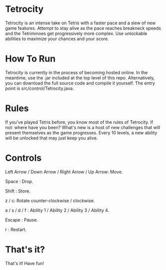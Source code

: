 Tetrocity
=========

Tetrocity is an intense take on Tetris with a faster pace and a slew of new game features. Attempt to stay alive as the pace reaches breakneck speeds and the Tetriminoes get progressively more complex. Use unlockable abilities to maximize your chances and your score.

How To Run
=========

Tetrocity is currently in the process of becoming hosted online. In the meantime, use the .jar included at the top level of this repo. Alternatively, you can download the full source code and compile it yourself. The entry point is src/control/Tetrocity.java.

Rules
=========

If you've played Tetris before, you know most of the rules of Tetrocity. If not: where have you been? What's new is a host of new challenges that will present themselves as the game progresses. Every 10 levels, a new ability will be unlocked that may just keep you alive. 

Controls
=========

Left Arrow / Down Arrow / Right Arrow / Up Arrow: Move.

Space : Drop.

Shift : Store.

z / c: Rotate counter-clockwise / clockwise. 

a / s / d / f : Ability 1 / Ability 2 / Ability 3 / Ability 4.

Escape : Pause.

r : Restart.

That's it?
==========

That's it! Have fun!
